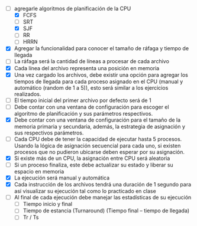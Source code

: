 - [ ] agregarle algoritmos de
planificación de la CPU
    - [x] FCFS
    - [ ] SRT
    - [x] SJF
    - [ ] RR
    - [ ] HRRN
- [x] Agregar la funcionalidad para conocer el tamaño de ráfaga y tiempo de llegada
- [ ] La ráfaga será la cantidad de líneas a procesar de cada archivo
- [x] Cada línea del archivo representa una posición en memoria
- [x] Una vez cargado los archivos, debe existir una opción para agregar los tiempos de llegada para
cada proceso asignado en el CPU (manual y automático (random de 1 a 5)), esto será similar a
los ejercicios realizados.
- [ ] El tiempo inicial del primer archivo por defecto será de 1
- [ ] Debe contar con una ventana de configuración para escoger el algoritmo de planificación y
sus parámetros respectivos.
- [x] Debe contar con una ventana de configuración para el tamaño de la memoria primaria y
secundaria, además, la estrategia de asignación y sus respectivos parámetros.
- [ ] Cada CPU debe de tener la capacidad de ejecutar hasta 5 procesos. Usando la lógica de
asignación secuencial para cada uno, si existen procesos que no pudieron ubicarse deben
esperar por su asignación.
- [x] Si existe más de un CPU, la asignación entre CPU será aleatoria
- [ ] Si un proceso finaliza, este debe actualizar su estado y liberar su espacio en memoria
- [x] La ejecución será manual y automática
- [x] Cada instrucción de los archivos tendrá una duración de 1 segundo para así visualizar su
ejecución tal como lo practicado en clase
- [ ] Al final de cada ejecución debe manejar las estadísticas de su ejecución
    - [ ] Tiempo inicio y final
    - [ ] Tiempo de estancia (Turnaround) (Tiempo final – tiempo de llegada)
    - [ ] Tr / Ts
